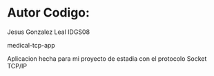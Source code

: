 # Autor Codigo:

Jesus Gonzalez Leal IDGS08

medical-tcp-app


Aplicacion hecha para mi proyecto de estadia con el protocolo Socket TCP/IP



